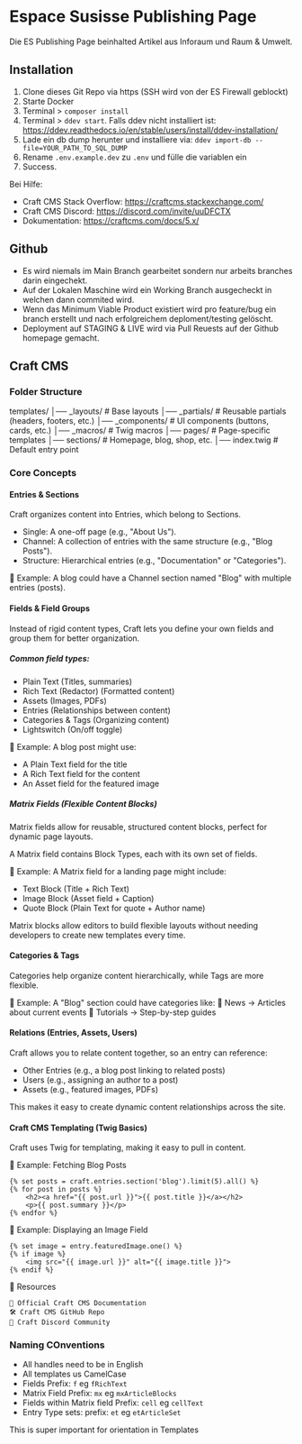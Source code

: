 # Espace Susisse Publishing Page

Die ES Publishing Page beinhalted Artikel aus Inforaum und Raum & Umwelt.

## Installation

1. Clone dieses Git Repo via https (SSH wird von der ES Firewall geblockt)
2. Starte Docker
3. Terminal > `composer install`
4. Terminal > `ddev start`. Falls ddev nicht installiert ist: https://ddev.readthedocs.io/en/stable/users/install/ddev-installation/ 
5. Lade ein db dump herunter und installiere via: `ddev import-db --file=YOUR_PATH_TO_SQL_DUMP`
6. Rename `.env.example.dev` zu `.env` und fülle die variablen ein
7. Success.

Bei Hilfe:

- Craft CMS Stack Overflow: https://craftcms.stackexchange.com/
- Craft CMS Discord: https://discord.com/invite/uuDFCTX
- Dokumentation: https://craftcms.com/docs/5.x/

## Github
- Es wird niemals im Main Branch gearbeitet sondern nur arbeits branches darin eingechekt.
- Auf der Lokalen Maschine wird ein Working Branch ausgecheckt in welchen dann commited wird.
- Wenn das Minimum Viable Product existiert wird pro feature/bug ein branch erstellt und nach erfolgreichem deploment/testing gelöscht.
- Deployment auf STAGING & LIVE wird via Pull Reuests auf der Github homepage gemacht.

## Craft CMS

### Folder Structure

templates/
│── _layouts/        # Base layouts
│── _partials/       # Reusable partials (headers, footers, etc.)
│── _components/     # UI components (buttons, cards, etc.)
│── _macros/         # Twig macros
│── pages/           # Page-specific templates
│── sections/        # Homepage, blog, shop, etc.
│── index.twig       # Default entry point

### Core Concepts

#### Entries & Sections

Craft organizes content into Entries, which belong to Sections.

- Single: A one-off page (e.g., "About Us").
- Channel: A collection of entries with the same structure (e.g., "Blog Posts").
- Structure: Hierarchical entries (e.g., "Documentation" or "Categories").

📌 Example:
A blog could have a Channel section named "Blog" with multiple entries (posts).

#### Fields & Field Groups

Instead of rigid content types, Craft lets you define your own fields and group them for better organization.

##### Common field types:
- Plain Text (Titles, summaries)
- Rich Text (Redactor) (Formatted content)
- Assets (Images, PDFs)
- Entries (Relationships between content)
- Categories & Tags (Organizing content)
- Lightswitch (On/off toggle)

📌 Example:
A blog post might use:

- A Plain Text field for the title
- A Rich Text field for the content
- An Asset field for the featured image

#####  Matrix Fields (Flexible Content Blocks)

Matrix fields allow for reusable, structured content blocks, perfect for dynamic page layouts.

A Matrix field contains Block Types, each with its own set of fields.

📌 Example:
A Matrix field for a landing page might include:

- Text Block (Title + Rich Text)
- Image Block (Asset field + Caption)
- Quote Block (Plain Text for quote + Author name)

Matrix blocks allow editors to build flexible layouts without needing developers to create new templates every time.

#### Categories & Tags

Categories help organize content hierarchically, while Tags are more flexible.

📌 Example:
A "Blog" section could have categories like:
📂 News → Articles about current events
📂 Tutorials → Step-by-step guides

####  Relations (Entries, Assets, Users)

Craft allows you to relate content together, so an entry can reference:

- Other Entries (e.g., a blog post linking to related posts)
- Users (e.g., assigning an author to a post)
- Assets (e.g., featured images, PDFs)

This makes it easy to create dynamic content relationships across the site.

#### Craft CMS Templating (Twig Basics)

Craft uses Twig for templating, making it easy to pull in content.

📌 Example: Fetching Blog Posts

```
{% set posts = craft.entries.section('blog').limit(5).all() %}
{% for post in posts %}
    <h2><a href="{{ post.url }}">{{ post.title }}</a></h2>
    <p>{{ post.summary }}</p>
{% endfor %}
```
📌 Example: Displaying an Image Field
```
{% set image = entry.featuredImage.one() %}
{% if image %}
    <img src="{{ image.url }}" alt="{{ image.title }}">
{% endif %}
```

🔗 Resources

    📘 Official Craft CMS Documentation
    🛠 Craft CMS GitHub Repo
    💬 Craft Discord Community


### Naming COnventions

- All handles need to be in English
- All templates us CamelCase
- Fields Prefix: `f` eg `fRichText`
- Matrix Field Prefix: `mx` eg `mxArticleBlocks`
- Fields within Matrix field Prefix: `cell` eg `cellText`
- Entry Type sets: prefix: `et` eg `etArticleSet`

This is super important for orientation in Templates